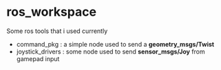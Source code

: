 # ros_workspace

Some ros tools that i used currently

* command\_pkg : a simple node used to send a **geometry_msgs/Twist**
* joystick\_drivers : some node used to send **sensor_msgs/Joy** from gamepad input 
